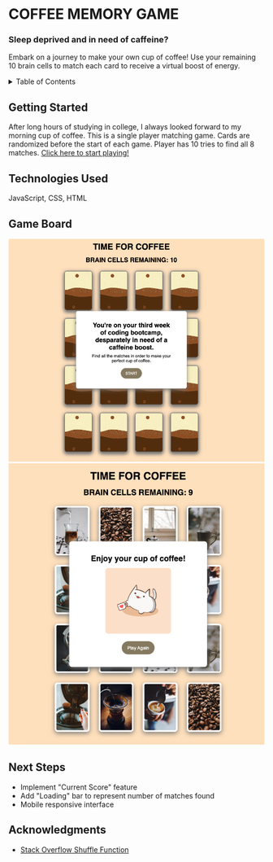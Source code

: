 <h1> COFFEE MEMORY GAME </h1>
<h3>Sleep deprived and in need of caffeine?</h3>
<p>Embark on a journey to make your own cup of coffee! Use your remaining 10 brain cells to match each card to receive a virtual boost of energy.
</p>

<!-- TABLE OF CONTENTS -->
<details>
  <summary>Table of Contents</summary>
  <ol>
    <li>
      <a href="#getting-started">Getting Started</a>
    </li>
    <li>
      <a href="#technologies-used">Technologies Used</a></li>
    </li>
    <li>
      <a href="#game-board">Game Board</a>
    </li>
    <li>
      <a href="#next-steps">Next Steps</a>
    </li>
    <li>
      <a href="#acknowledgments">Acknowledgements</a>
    </li>
  </ol>
</details>

## Getting Started

After long hours of studying in college, I always looked forward to my morning cup of coffee.
This is a single player matching game. Cards are randomized before the start of each game. Player has 10 tries to find all 8 matches.
<a href="https://dangabrielle.github.io/memory-game/">Click here to start playing!</a>

## Technologies Used

JavaScript, CSS, HTML

## Game Board

<img src="./images/readme_images/open page.png"> 
<img src="./images/readme_images/winner popup.png">

## Next Steps

<ul>
  <li> Implement "Current Score" feature
  <li> Add "Loading" bar to represent number of matches found
  <li> Mobile responsive interface
</ul>

## Acknowledgments

<ul>
  <li> <a href="https://www.webmound.com/shuffle-javascript-array/">Stack Overflow Shuffle Function</a>
</ul>
